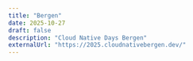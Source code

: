 ```yaml
---
title: "Bergen"
date: 2025-10-27
draft: false
description: "Cloud Native Days Bergen"
externalUrl: "https://2025.cloudnativebergen.dev/"
---
```


